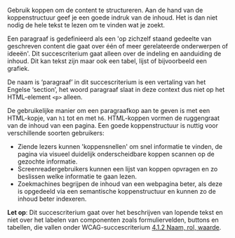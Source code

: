 <!-- @license CC0-1.0 -->

Gebruik koppen om de content te structureren. Aan de hand van de koppenstructuur geef je een goede indruk van de inhoud. Het is dan niet nodig de hele tekst te lezen om te vinden wat je zoekt.

Een paragraaf is gedefinieerd als een 'op zichzelf staand gedeelte van geschreven content die gaat over één of meer gerelateerde onderwerpen of ideeën'. Dit succescriterium gaat alleen over de indeling en aanduiding de inhoud. Dit kan tekst zijn maar ook een tabel, lijst of bijvoorbeeld een grafiek.

De naam is ‘paragraaf’ in dit succescriterium is een vertaling van het Engelse ‘section’, het woord paragraaf slaat in deze context dus niet op het HTML-element `<p>` alleen.

De gebruikelijke manier om een paragraafkop aan te geven is met een HTML-kopje, van `h1` tot en met `h6`.
HTML-koppen vormen de ruggengraat van de inhoud van een pagina. Een goede koppenstructuur is nuttig voor verschillende soorten gebruikers:

- Ziende lezers kunnen 'koppensnellen' om snel informatie te vinden, de pagina via visueel duidelijk onderscheidbare koppen scannen op de gezochte informatie.
- Screenreadergebruikers kunnen een lijst van koppen opvragen en zo beslissen welke informatie te gaan lezen.
- Zoekmachines begrijpen de inhoud van een webpagina beter, als deze is opgedeeld via een semantische koppenstructuur en kunnen zo de inhoud beter indexeren.

**Let op**: Dit succescriterium gaat over het beschrijven van lopende tekst en niet over het labelen van componenten zoals formuliervelden, buttons en tabellen, die vallen onder WCAG-succescriterium [4.1.2 Naam, rol, waarde](/wcag/4.1.2).

